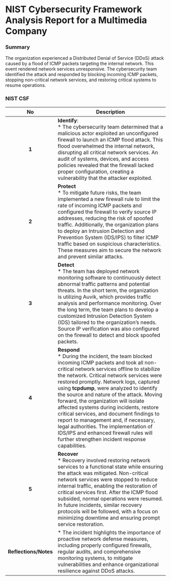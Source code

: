 # NIST Cybersecurity Framework Analysis Report for a Multimedia Company 

### Summary
The organization experienced a Distributed Denial of Service (DDoS) attack caused by a flood of ICMP packets targeting the internal network. This event rendered network services unresponsive. The cybersecurity team identified the attack and responded by blocking incoming ICMP packets, stopping non-critical network services, and restoring critical systems to resume operations. 

### NIST CSF 
| No | Description |
|:-:|---|
| **1** | **Identify**: <br> * The cybersecurity team determined that a malicious actor exploited an unconfigured firewall to launch an ICMP flood attack. This flood overwhelmed the internal network, disrupting all critical network services. An audit of systems, devices, and access policies revealed that the firewall lacked proper configuration, creating a vulnerability that the attacker exploited. | 
| **2** | **Protect** <br> * To mitigate future risks, the team implemented a new firewall rule to limit the rate of incoming ICMP packets and configured the firewall to verify source IP addresses, reducing the risk of spoofed traffic. Additionally, the organization plans to deploy an Intrusion Detection and Prevention System (IDS/IPS) to filter ICMP traffic based on suspicious characteristics. These measures aim to secure the network and prevent similar attacks. |
| **3** | **Detect** <br> * The team has deployed network monitoring software to continuously detect abnormal traffic patterns and potential threats. In the short term, the organization is utilizing Auvik, which provides traffic analysis and performance monitoring. Over the long term, the team plans to develop a customized Intrusion Detection System (IDS) tailored to the organization’s needs. Source IP verification was also configured on the firewall to detect and block spoofed packets. |
| **4** | **Respond** <br> * During the incident, the team blocked incoming ICMP packets and took all non-critical network services offline to stabilize the network. Critical network services were restored promptly. Network logs, captured using **tcpdump**, were analyzed to identify the source and nature of the attack. Moving forward, the organization will isolate affected systems during incidents, restore critical services, and document findings to report to management and, if necessary, legal authorities. The implementation of IDS/IPS and enhanced firewall rules will further strengthen incident response capabilities. |
| **5** | **Recover** <br> * Recovery involved restoring network services to a functional state while ensuring the attack was mitigated. Non-critical network services were stopped to reduce internal traffic, enabling the restoration of critical services first. After the ICMP flood subsided, normal operations were resumed. In future incidents, similar recovery protocols will be followed, with a focus on minimizing downtime and ensuring prompt service restoration. |
| **Reflections/Notes** | * The incident highlights the importance of proactive network defense measures, including properly configured firewalls, regular audits, and comprehensive monitoring systems, to mitigate vulnerabilities and enhance organizational resilience against DDoS attacks. |
